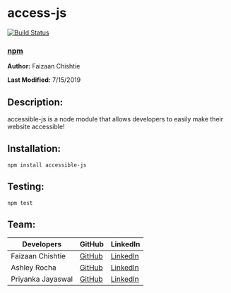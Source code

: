 # access-js

[![Build Status](https://travis-ci.org/FaizChishtie/accessible-js.svg?branch=master)](https://travis-ci.org/FaizChishtie/accesssible-js)

### [npm](https://www.npmjs.com/package/accessible-js)

**Author:** Faizaan Chishtie

**Last Modified:** 7/15/2019

## Description: 

accessible-js is a node module that allows developers to easily make their website accessible!

## Installation:

`npm install accessible-js`

## Testing:

  `npm test`

## Team: 

Developers | GitHub | LinkedIn
--- | --- | ---
Faizaan Chishtie | [GitHub](https://github.com/FaizChishtie) | [LinkedIn](linkedin.com/in/fchishtie/)
Ashley Rocha | [GitHub](https://github.com/ashleyrocha) | [LinkedIn](https://www.linkedin.com/in/ashleymrocha/)
Priyanka Jayaswal | [GitHub](https://github.com/priyankajayaswal1) | [LinkedIn](https://in.linkedin.com/in/priyanka-jayaswal-95059364)



